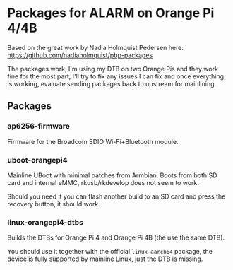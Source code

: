 # Packages for ALARM on Orange Pi 4/4B

Based on the great work by Nadia Holmquist Pedersen here: https://github.com/nadiaholmquist/pbp-packages

The packages work, I'm using my DTB on two Orange Pis and they work fine for the most part,
I'll try to fix any issues I can fix and once everything is working, evaluate sending packages
back to upstream for mainlining.

## Packages

### ap6256-firmware

Firmware for the Broadcom SDIO Wi-Fi+Bluetooth module.


### uboot-orangepi4

Mainline UBoot with minimal patches from Armbian. Boots from both SD card and internal eMMC,
rkusb/rkdevelop does not seem to work.

Should you need it you can flash another build to an SD card and press the recovery button,
it should work.


### linux-orangepi4-dtbs

Builds the DTBs for Orange Pi 4 and Orange Pi 4B (the use the same DTB).

You should use it together with the official `linux-aarch64` package, the device is fully
supported by mainline Linux, just the DTB is missing.

